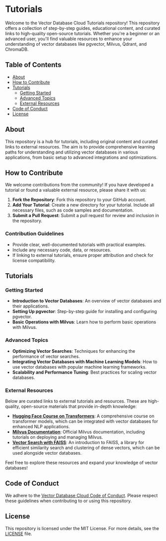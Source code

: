 # Tutorials

Welcome to the Vector Database Cloud Tutorials repository! This repository offers a collection of step-by-step guides, educational content, and curated links to high-quality open-source tutorials. Whether you're a beginner or an advanced user, you'll find valuable resources to enhance your understanding of vector databases like pgvector, Milvus, Qdrant, and ChromaDB.

## Table of Contents

- [About](#about)
- [How to Contribute](#how-to-contribute)
- [Tutorials](#tutorials)
  - [Getting Started](#getting-started)
  - [Advanced Topics](#advanced-topics)
  - [External Resources](#external-resources)
- [Code of Conduct](#code-of-conduct)
- [License](#license)

## About

This repository is a hub for tutorials, including original content and curated links to external resources. The aim is to provide comprehensive learning paths for understanding and utilizing vector databases in various applications, from basic setup to advanced integrations and optimizations.

## How to Contribute

We welcome contributions from the community! If you have developed a tutorial or found a valuable external resource, please share it with us:

1. **Fork the Repository**: Fork this repository to your GitHub account.
2. **Add Your Tutorial**: Create a new directory for your tutorial. Include all necessary files, such as code samples and documentation.
3. **Submit a Pull Request**: Submit a pull request for review and inclusion in the repository.

### Contribution Guidelines

- Provide clear, well-documented tutorials with practical examples.
- Include any necessary code, data, or resources.
- If linking to external tutorials, ensure proper attribution and check for license compatibility.

## Tutorials

### Getting Started

- **Introduction to Vector Databases**: An overview of vector databases and their applications.
- **Setting Up pgvector**: Step-by-step guide for installing and configuring pgvector.
- **Basic Operations with Milvus**: Learn how to perform basic operations with Milvus.

### Advanced Topics

- **Optimizing Vector Searches**: Techniques for enhancing the performance of vector searches.
- **Integrating Vector Databases with Machine Learning Models**: How to use vector databases with popular machine learning frameworks.
- **Scalability and Performance Tuning**: Best practices for scaling vector databases.

### External Resources

Below are curated links to external tutorials and resources. These are high-quality, open-source materials that provide in-depth knowledge:

- **[Hugging Face Course on Transformers](https://huggingface.co/transformers/course/)**: A comprehensive course on transformer models, which can be integrated with vector databases for enhanced NLP applications.
- **[Milvus Documentation](https://milvus.io/docs/)**: Official Milvus documentation, including tutorials on deploying and managing Milvus.
- **[Vector Search with FAISS](https://github.com/facebookresearch/faiss)**: An introduction to FAISS, a library for efficient similarity search and clustering of dense vectors, which can be used alongside vector databases.

Feel free to explore these resources and expand your knowledge of vector databases!

## Code of Conduct

We adhere to the [Vector Database Cloud Code of Conduct](https://github.com/VectorDBCloud/Community/blob/main/CODE_OF_CONDUCT.md). Please respect these guidelines when contributing to or using this repository.

## License

This repository is licensed under the MIT License. For more details, see the [LICENSE](LICENSE) file.
